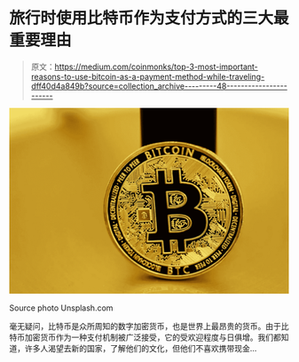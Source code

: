 # 旅行时使用比特币作为支付方式的三大最重要理由

> 原文：<https://medium.com/coinmonks/top-3-most-important-reasons-to-use-bitcoin-as-a-payment-method-while-traveling-dff40d4a849b?source=collection_archive---------48----------------------->

![](img/9c27b34a849f01bbca7541ba5d14d19a.png)

Source photo Unsplash.com

毫无疑问，比特币是众所周知的数字加密货币，也是世界上最昂贵的货币。由于比特币加密货币作为一种支付机制被广泛接受，它的受欢迎程度与日俱增。我们都知道，许多人渴望去新的国家，了解他们的文化，但他们不喜欢携带现金…